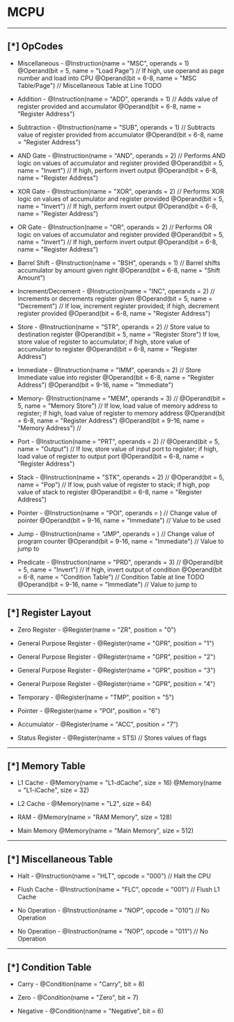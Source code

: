 # MCPU

------------------------------------------------------------------------------------------------------------------------
 [*] OpCodes
------------------------------------------------------------------------------------------------------------------------

 - Miscellaneous -
 @Instruction(name = "MSC", operands = 1)
 @Operand(bit = 5, name = "Load Page") // If high, use operand as page number and load into CPU
 @Operand(bit = 6-8, name = "MSC Table/Page") // Miscellaneous Table at Line TODO

 - Addition -
 @Instruction(name = "ADD", operands = 1) // Adds value of register provided and accumulator
 @Operand(bit = 6-8, name = "Register Address")

 - Subtraction -
 @Instruction(name = "SUB", operands = 1) // Subtracts value of register provided from accumulator
 @Operand(bit = 6-8, name = "Register Address")

 - AND Gate -
 @Instruction(name = "AND", operands = 2) // Performs AND logic on values of accumulator and register provided
 @Operand(bit = 5, name = "Invert") // If high, perform invert output
 @Operand(bit = 6-8, name = "Register Address")

 - XOR Gate -
 @Instruction(name = "XOR", operands = 2) // Performs XOR logic on values of accumulator and register provided
 @Operand(bit = 5, name = "Invert") // If high, perform invert output
 @Operand(bit = 6-8, name = "Register Address")

 - OR Gate -
 @Instruction(name = "OR", operands = 2) // Performs OR logic on values of accumulator and register provided
 @Operand(bit = 5, name = "Invert") // If high, perform invert output
 @Operand(bit = 6-8, name = "Register Address")

 - Barrel Shift -
 @Instruction(name = "BSH", operands = 1) // Barrel shifts accumulator by amount given right
 @Operand(bit = 6-8, name = "Shift Amount")

 - Increment/Decrement -
 @Instruction(name = "INC", operands = 2) // Increments or decrements register given
 @Operand(bit = 5, name = "Decrement") // If low, increment register provided; if high, decrement register provided
 @Operand(bit = 6-8, name = "Register Address")

 - Store -
 @Instruction(name = "STR", operands = 2) // Store value to destination register
 @Operand(bit = 5, name = "Register Store") If low, store value of register to accumulator; if high, store value of accumulator to register
 @Operand(bit = 6-8, name = "Register Address")

 - Immediate -
 @Instruction(name = "IMM", operands = 2) // Store Immediate value into register
 @Operand(bit = 6-8, name = "Register Address")
 @Operand(bit = 9-16, name = "Immediate")

 - Memory-
 @Instruction(name = "MEM", operands = 3) //
 @Operand(bit = 5, name = "Memory Store") // If low, load value of memory address to register; if high, load value of register to memory address
 @Operand(bit = 6-8, name = "Register Address")
 @Operand(bit = 9-16, name = "Memory Address") //

 - Port -
 @Instruction(name = "PRT", operands = 2) //
 @Operand(bit = 5, name = "Output") // If low, store value of input port to register; if high, load value of register to output port
 @Operand(bit = 6-8, name = "Register Address")

 - Stack -
 @Instruction(name = "STK", operands = 2) //
 @Operand(bit = 5, name = "Pop") // If low, push value of register to stack; if high, pop value of stack to register
 @Operand(bit = 6-8, name = "Register Address")

 - Pointer -
 @Instruction(name = "POI", operands = ) // Change value of pointer
 @Operand(bit = 9-16, name = "Immediate") // Value to be used

 - Jump -
 @Instruction(name = "JMP", operands = ) // Change value of program counter
 @Operand(bit = 9-16, name = "Immediate") // Value to jump to

 - Predicate -
 @Instruction(name = "PRD", operands = 3) //
 @Operand(bit = 5, name = "Invert") // If high, invert output of condition
 @Operand(bit = 6-8, name = "Condition Table") // Condition Table at line TODO
 @Operand(bit = 9-16, name = "Immediate") // Value to jump to

------------------------------------------------------------------------------------------------------------------------
 [*] Register Layout
------------------------------------------------------------------------------------------------------------------------

 - Zero Register -
 @Register(name = "ZR", position = "0")

 - General Purpose Register -
 @Register(name = "GPR", position = "1")

 - General Purpose Register -
 @Register(name = "GPR", position = "2")

 - General Purpose Register -
 @Register(name = "GPR", position = "3")

 - General Purpose Register -
 @Register(name = "GPR", position = "4")

 - Temporary -
 @Register(name = "TMP", position = "5")

 - Pointer -
 @Register(name = "POI", position = "6")

 - Accumulator -
 @Register(name = "ACC", position = "7")

 - Status Register -
 @Register(name = STS) // Stores values of flags

------------------------------------------------------------------------------------------------------------------------
 [*] Memory Table
------------------------------------------------------------------------------------------------------------------------

 - L1 Cache -
 @Memory(name = "L1-dCache", size = 16)
 @Memory(name = "L1-iCache", size = 32)

 - L2 Cache -
 @Memory(name = "L2", size = 64)

 - RAM -
 @Memory(name = "RAM Memory", size = 128)

 - Main Memory
 @Memory(name = "Main Memory", size = 512)

------------------------------------------------------------------------------------------------------------------------
 [*] Miscellaneous Table
------------------------------------------------------------------------------------------------------------------------

 - Halt -
 @Instruction(name = "HLT", opcode = "000") // Halt the CPU

 - Flush Cache -
 @Instruction(name = "FLC", opcode = "001") // Flush L1 Cache
 
 - No Operation -
 @Instruction(name = "NOP", opcode = "010") // No Operation

 - No Operation -
 @Instruction(name = "NOP", opcode = "011") // No Operation

------------------------------------------------------------------------------------------------------------------------
 [*] Condition Table
------------------------------------------------------------------------------------------------------------------------

 - Carry -
 @Condition(name = "Carry", bit = 8)

 - Zero -
 @Condition(name = "Zero", bit = 7)

 - Negative -
 @Condition(name = "Negative", bit = 6)
